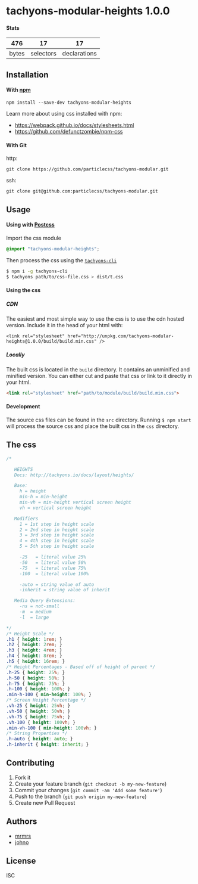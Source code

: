 # tachyons-modular-heights 1.0.0



#### Stats

476 | 17 | 17
---|---|---
bytes | selectors | declarations

## Installation

#### With [npm](https://npmjs.com)

```
npm install --save-dev tachyons-modular-heights
```

Learn more about using css installed with npm:
* https://webpack.github.io/docs/stylesheets.html
* https://github.com/defunctzombie/npm-css

#### With Git

http:
```
git clone https://github.com/particlecss/tachyons-modular.git
```

ssh:
```
git clone git@github.com:particlecss/tachyons-modular.git
```

## Usage

#### Using with [Postcss](https://github.com/postcss/postcss)

Import the css module

```css
@import "tachyons-modular-heights";
```

Then process the css using the [`tachyons-cli`](https://github.com/tachyons-css/tachyons-cli)

```sh
$ npm i -g tachyons-cli
$ tachyons path/to/css-file.css > dist/t.css
```

#### Using the css

##### CDN
The easiest and most simple way to use the css is to use the cdn hosted version. Include it in the head of your html with:

```
<link rel="stylesheet" href="http://unpkg.com/tachyons-modular-heights@1.0.0/build/build.min.css" />
```

##### Locally
The built css is located in the `build` directory. It contains an unminified and minified version.
You can either cut and paste that css or link to it directly in your html.

```html
<link rel="stylesheet" href="path/to/module/build/build.min.css">
```

#### Development

The source css files can be found in the `src` directory.
Running `$ npm start` will process the source css and place the built css in the `css` directory.

## The css

```css
/*

   HEIGHTS
   Docs: http://tachyons.io/docs/layout/heights/

   Base:
     h = height
     min-h = min-height
     min-vh = min-height vertical screen height
     vh = vertical screen height

   Modifiers
     1 = 1st step in height scale
     2 = 2nd step in height scale
     3 = 3rd step in height scale
     4 = 4th step in height scale
     5 = 5th step in height scale

     -25   = literal value 25%
     -50   = literal value 50%
     -75   = literal value 75%
     -100  = literal value 100%

     -auto = string value of auto
     -inherit = string value of inherit

   Media Query Extensions:
     -ns = not-small
     -m  = medium
     -l  = large

*/
/* Height Scale */
.h1 { height: 1rem; }
.h2 { height: 2rem; }
.h3 { height: 4rem; }
.h4 { height: 8rem; }
.h5 { height: 16rem; }
/* Height Percentages - Based off of height of parent */
.h-25 { height: 25%; }
.h-50 { height: 50%; }
.h-75 { height: 75%; }
.h-100 { height: 100%; }
.min-h-100 { min-height: 100%; }
/* Screen Height Percentage */
.vh-25 { height: 25vh; }
.vh-50 { height: 50vh; }
.vh-75 { height: 75vh; }
.vh-100 { height: 100vh; }
.min-vh-100 { min-height: 100vh; }
/* String Properties */
.h-auto { height: auto; }
.h-inherit { height: inherit; }
```

## Contributing

1. Fork it
2. Create your feature branch (`git checkout -b my-new-feature`)
3. Commit your changes (`git commit -am 'Add some feature'`)
4. Push to the branch (`git push origin my-new-feature`)
5. Create new Pull Request

## Authors

* [mrmrs](http://mrmrs.io)
* [johno](http://johnotander.com)

## License

ISC

